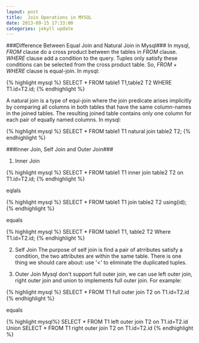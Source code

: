 ```yaml
---
layout: post
title:  Join Operations in MYSQL
date: 2013-09-15 17:33:00
categories: jekyll update
---
```


###Difference Between Equal Join and Natural Join in Mysql###
In mysql, *FROM* clause do a cross product between the tables in *FROM* 
clause. *WHERE* clause add a condition to the query. Tuples only satisfy 
these conditions can be selected from the cross product table. So, *FROM*
\+ *WHERE* clause is equal-join. In mysql:

{% highlight mysql %}
SELECT *
FROM table1 T1,table2 T2
WHERE T1.id=T2.id;
{% endhighlight %}

A natural join is a type of equi-join where the join predicate arises 
implicitly by comparing all columns in both tables that have the same 
column-names in the joined tables. The resulting joined table contains 
only one column for each pair of equally named columns. In mysql:

{% highlight mysql %}
SELECT *
FROM table1 T1 natural join table2 T2;
{% endhighlight %}

###Inner Join, Self Join and Outer Join###
<br>
1.  Inner Join

  {% highlight mysql %}
  SELECT *
  FROM table1 T1 inner join  table2 T2
  on T1.id=T2.id;
  {% endhighlight %}

  eqlals

  {% highlight mysql %}
  SELECT *
  FROM table1 T1 join  table2 T2 using(id);
  {% endhighlight %}

  equals

  {% highlight mysql %}
  SELECT *
  FROM table1 T1, table2 T2
  Where T1.id=T2.id;
  {% endhighlight %}

2.  Self Join
  The purpose of self join is find a pair of atrributes satisfy a condition,
  the two attributes are within the same table. There is one thing we should
  care about: use '<' to eliminate the duplicated tuples.

3.  Outer Join
  Mysql don't support full outer join, we can use left outer join, right outer 
  join and union to implements full outer join. For example:

  {% highlight mysql %}
  SELECT *
  FROM T1 full outer join T2 on T1.id=T2.id
  {% endhighlight %}

  equals

  {% highlight mysql%}
  SELECT *
  FROM T1 left outer join T2 on T1.id=T2.id
  Union
  SELECT *
  FROM T1 right outer join T2 on T1.id=T2.id
  {% endhighlight %}
